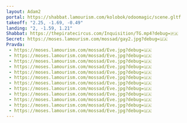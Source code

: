 ```yaml
---
layout: Adam2
portal: https://shabbat.lamourism.com/kolobok/odoomagic/scene.gltf
takeoff: "2.25, -1.69, -0.49"
landing: "2, -1.59, 1.21"
Shabbat: https://thepiratecircus.com/Inquisition/TG.mp4?debug=🇵🇦
Secret: https://moses.lamourism.com/mossad/gay2.jpg?debug=🇺🇦
Pravda:
 - https://moses.lamourism.com/mossad/Eve.jpg?debug=🇺🇦
 - https://moses.lamourism.com/mossad/Eve.jpg?debug=🇺🇦
 - https://moses.lamourism.com/mossad/Eve.jpg?debug=🇺🇦
 - https://moses.lamourism.com/mossad/Eve.jpg?debug=🇺🇦
 - https://moses.lamourism.com/mossad/Eve.jpg?debug=🇺🇦
 - https://moses.lamourism.com/mossad/Eve.jpg?debug=🇺🇦
 - https://moses.lamourism.com/mossad/Eve.jpg?debug=🇺🇦
 - https://moses.lamourism.com/mossad/Eve.jpg?debug=🇺🇦
 - https://moses.lamourism.com/mossad/Eve.jpg?debug=🇺🇦
 - https://moses.lamourism.com/mossad/Eve.jpg?debug=🇺🇦
 - https://moses.lamourism.com/mossad/Eve.jpg?debug=🇺🇦
 - https://moses.lamourism.com/mossad/Eve.jpg?debug=🇺🇦
---
```

